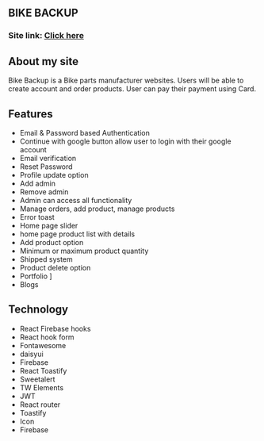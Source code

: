 ## BIKE BACKUP

### Site link: [Click here](https://bikebackup.web.app)

## About my site

Bike Backup is a Bike parts manufacturer websites. Users will be able to create account and order products. User can pay their payment using Card. 


## Features

* Email & Password based Authentication 
* Continue with google button allow user to login with their google account
* Email verification 
* Reset Password
* Profile update option
* Add admin 
* Remove admin
* Admin can access all functionality
* Manage orders, add product, manage products
* Error toast
* Home page slider
* home page product list with details
* Add product option 
* Minimum or maximum product quantity 
* Shipped system
* Product delete option
* Portfolio ]
* Blogs


## Technology 

* React Firebase hooks
* React hook form
* Fontawesome
* daisyui
* Firebase
* React Toastify
* Sweetalert
* TW Elements
* JWT
* React router
* Toastify
* Icon
* Firebase



